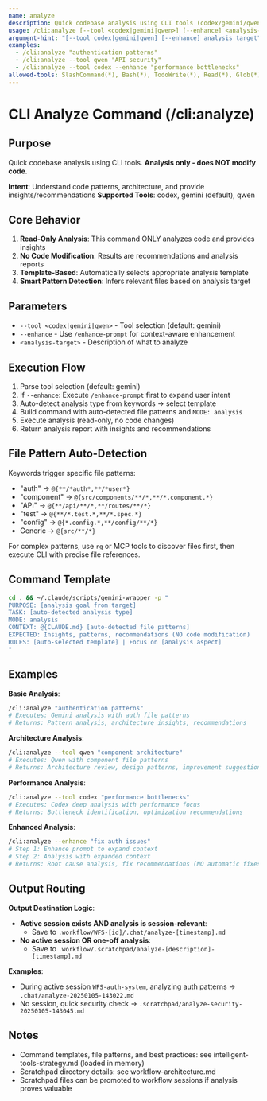 ```yaml
---
name: analyze
description: Quick codebase analysis using CLI tools (codex/gemini/qwen)
usage: /cli:analyze [--tool <codex|gemini|qwen>] [--enhance] <analysis-target>
argument-hint: "[--tool codex|gemini|qwen] [--enhance] analysis target"
examples:
  - /cli:analyze "authentication patterns"
  - /cli:analyze --tool qwen "API security"
  - /cli:analyze --tool codex --enhance "performance bottlenecks"
allowed-tools: SlashCommand(*), Bash(*), TodoWrite(*), Read(*), Glob(*)
---
```


# CLI Analyze Command (/cli:analyze)

## Purpose

Quick codebase analysis using CLI tools. **Analysis only - does NOT modify code**.

**Intent**: Understand code patterns, architecture, and provide insights/recommendations
**Supported Tools**: codex, gemini (default), qwen

## Core Behavior

1. **Read-Only Analysis**: This command ONLY analyzes code and provides insights
2. **No Code Modification**: Results are recommendations and analysis reports
3. **Template-Based**: Automatically selects appropriate analysis template
4. **Smart Pattern Detection**: Infers relevant files based on analysis target

## Parameters

- `--tool <codex|gemini|qwen>` - Tool selection (default: gemini)
- `--enhance` - Use `/enhance-prompt` for context-aware enhancement
- `<analysis-target>` - Description of what to analyze

## Execution Flow

1. Parse tool selection (default: gemini)
2. If `--enhance`: Execute `/enhance-prompt` first to expand user intent
3. Auto-detect analysis type from keywords → select template
4. Build command with auto-detected file patterns and `MODE: analysis`
5. Execute analysis (read-only, no code changes)
6. Return analysis report with insights and recommendations

## File Pattern Auto-Detection

Keywords trigger specific file patterns:
- "auth" → `@{**/*auth*,**/*user*}`
- "component" → `@{src/components/**/*,**/*.component.*}`
- "API" → `@{**/api/**/*,**/routes/**/*}`
- "test" → `@{**/*.test.*,**/*.spec.*}`
- "config" → `@{*.config.*,**/config/**/*}`
- Generic → `@{src/**/*}`

For complex patterns, use `rg` or MCP tools to discover files first, then execute CLI with precise file references.

## Command Template

```bash
cd . && ~/.claude/scripts/gemini-wrapper -p "
PURPOSE: [analysis goal from target]
TASK: [auto-detected analysis type]
MODE: analysis
CONTEXT: @{CLAUDE.md} [auto-detected file patterns]
EXPECTED: Insights, patterns, recommendations (NO code modification)
RULES: [auto-selected template] | Focus on [analysis aspect]
"
```

## Examples

**Basic Analysis**:
```bash
/cli:analyze "authentication patterns"
# Executes: Gemini analysis with auth file patterns
# Returns: Pattern analysis, architecture insights, recommendations
```

**Architecture Analysis**:
```bash
/cli:analyze --tool qwen "component architecture"
# Executes: Qwen with component file patterns
# Returns: Architecture review, design patterns, improvement suggestions
```

**Performance Analysis**:
```bash
/cli:analyze --tool codex "performance bottlenecks"
# Executes: Codex deep analysis with performance focus
# Returns: Bottleneck identification, optimization recommendations
```

**Enhanced Analysis**:
```bash
/cli:analyze --enhance "fix auth issues"
# Step 1: Enhance prompt to expand context
# Step 2: Analysis with expanded context
# Returns: Root cause analysis, fix recommendations (NO automatic fixes)
```

## Output Routing

**Output Destination Logic**:
- **Active session exists AND analysis is session-relevant**:
  - Save to `.workflow/WFS-[id]/.chat/analyze-[timestamp].md`
- **No active session OR one-off analysis**:
  - Save to `.workflow/.scratchpad/analyze-[description]-[timestamp].md`

**Examples**:
- During active session `WFS-auth-system`, analyzing auth patterns → `.chat/analyze-20250105-143022.md`
- No session, quick security check → `.scratchpad/analyze-security-20250105-143045.md`

## Notes

- Command templates, file patterns, and best practices: see intelligent-tools-strategy.md (loaded in memory)
- Scratchpad directory details: see workflow-architecture.md
- Scratchpad files can be promoted to workflow sessions if analysis proves valuable
